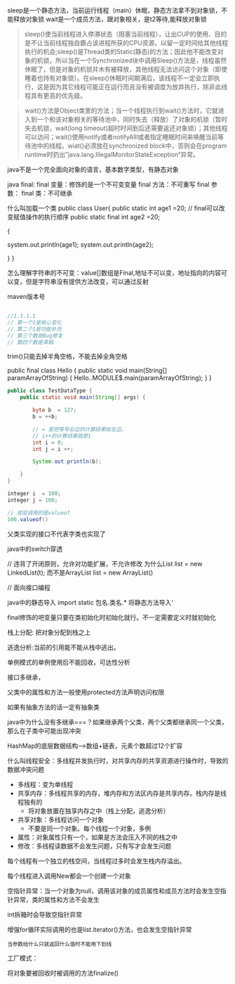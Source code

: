 sleep是一个静态方法，当前运行线程（main）休眠，静态方法拿不到对象锁，不能释放对象锁
wait是一个成员方法，跟对象相关，是t2等待,能释放对象锁


>sleep()使当前线程进入停滞状态（阻塞当前线程），让出CUP的使用、目的是不让当前线程独自霸占该进程所获的CPU资源，以留一定时间给其他线程执行的机会;sleep()是Thread类的Static(静态)的方法；因此他不能改变对象的机锁，所以当在一个Synchronized块中调用Sleep()方法是，线程虽然休眠了，但是对象的机锁并木有被释放，其他线程无法访问这个对象（即使睡着也持有对象锁）。在sleep()休眠时间期满后，该线程不一定会立即执行，这是因为其它线程可能正在运行而且没有被调度为放弃执行，除非此线程具有更高的优先级。 

>wait()方法是Object类里的方法；当一个线程执行到wait()方法时，它就进入到一个和该对象相关的等待池中，同时失去（释放）了对象的机锁（暂时失去机锁，wait(long timeout)超时时间到后还需要返还对象锁）；其他线程可以访问；wait()使用notify或者notifyAlll或者指定睡眠时间来唤醒当前等待池中的线程。wiat()必须放在synchronized block中，否则会在program runtime时扔出”java.lang.IllegalMonitorStateException“异常。

java不是一个完全面向对象的语言，基本数字类型，有静态对象

java final: 
final 变量：修饰的是一个不可变变量
final 方法：不可重写
final 参数：
final 类：不可继承


什么叫加载一个类
public class User{
public static int age1 =20;
// final可以改变赋值操作的执行顺序
public static final int age2 =20;


{

  system.out.println(age1);
  system.out.println(age2);
  
}
}

怎么理解字符串的不可变：value[]数组是Final,地址不可以变，地址指向的内容可以变，但是字符串没有提供方法改变，可以通过反射

maven版本号
```java

//1.1.1.1
// 第一个1是核心变化
// 第二个1是功能补充
// 第三个数是Bug修复
// 第四个数是草稿
```

trim()只能去掉半角空格，不能去掉全角空格



public final class Hello
{
  public static void main(String[] paramArrayOfString)
  {
    Hello..MODULE$.main(paramArrayOfString);
  }
}


```java
public class TestDataType {
    public static void main(String[] args) {

        byte b  = 127;
        b = ++b;

        // = 是把等号右边的计算结果给左边，
        // i++的计算结果就是1
        int i = 0;
        int j = i ++;

        System.out.println(b);

    }
}
```


```java
integer i  = 100;
integer j = 100;

// 底层调用的是valueof
100.valueof()
```

父类实现的接口不代表字类也实现了


java中的switch穿透

// 违背了开闭原则，允许对功能扩展，不允许修改
为什么List list = new LinkedList(t); 而不是ArrayList list = new ArrayList()

// 面向接口编程


java中的静态导入
import static 包名.类名.*
将静态方法导入‘


final修饰的吧变量只要在类初始化时初始化就行。不一定需要定义时就初始化

栈上分配: 把对象分配到栈之上

逃逸分析:当前的引用能不能从栈中逃出。

单例模式的单例使用后不能回收，可达性分析

接口多继承，

父类中的属性和方法一般使用protected方法声明访问权限


如果有抽象方法的话一定有抽象类


java中为什么没有多继承===？如果继承两个父类，两个父类都继承同一个父类，那么在子类中可能出现冲突

HashMap的底层数据结构-->数组+链表，元素个数超过12个扩容

什么叫线程安全：多线程并发执行时，对共享内存的共享资源进行操作时，导致的数据冲突问题

- 多线程：变为单线程
- 共享内存：多线程共享的内存，堆内存和方法区内存是共享内存。栈内存是线程独有的
  - 将对象放置在独享内存之中（栈上分配，逃逸分析）
- 共享对象：多线程访问一个对象
  - 不要是同一个对象。每个线程一个对象，多例
- 属性：对象属性只有一个，如果是方法会压入不同的栈之中
- 修改：多线程读数据不会发生问题，只有写才会发生问题

每个线程有一个独立的栈空间，当线程过多时会发生栈内存溢出。                                                            

每个线程进入调用New都会一个创建一个对象

空指针异常：当一个对象为null，调用该对象的成员属性和成员方法时会发生空指针异常，类的属性和方法不会发生


int拆箱时会导致空指针异常

增强for循环实际调用的也是list.iterator()方法，也会发生空指针异常

    当参数给什么只就返回什么值时不能用下划线

工厂模式：

将对象要被回收时被调用的方法finalize()
